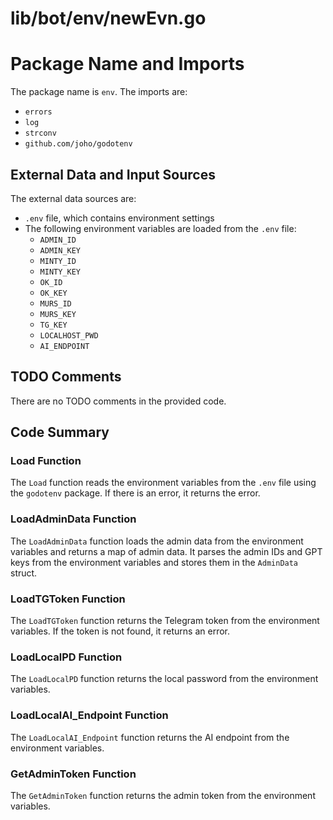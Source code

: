 # lib/bot/env/newEvn.go  
# Package Name and Imports  
The package name is `env`. The imports are:  
* `errors`  
* `log`  
* `strconv`  
* `github.com/joho/godotenv`  
  
## External Data and Input Sources  
The external data sources are:  
* `.env` file, which contains environment settings  
* The following environment variables are loaded from the `.env` file:  
	+ `ADMIN_ID`  
	+ `ADMIN_KEY`  
	+ `MINTY_ID`  
	+ `MINTY_KEY`  
	+ `OK_ID`  
	+ `OK_KEY`  
	+ `MURS_ID`  
	+ `MURS_KEY`  
	+ `TG_KEY`  
	+ `LOCALHOST_PWD`  
	+ `AI_ENDPOINT`  
  
## TODO Comments  
There are no TODO comments in the provided code.  
  
## Code Summary  
### Load Function  
The `Load` function reads the environment variables from the `.env` file using the `godotenv` package. If there is an error, it returns the error.  
  
### LoadAdminData Function  
The `LoadAdminData` function loads the admin data from the environment variables and returns a map of admin data. It parses the admin IDs and GPT keys from the environment variables and stores them in the `AdminData` struct.  
  
### LoadTGToken Function  
The `LoadTGToken` function returns the Telegram token from the environment variables. If the token is not found, it returns an error.  
  
### LoadLocalPD Function  
The `LoadLocalPD` function returns the local password from the environment variables.  
  
### LoadLocalAI_Endpoint Function  
The `LoadLocalAI_Endpoint` function returns the AI endpoint from the environment variables.  
  
### GetAdminToken Function  
The `GetAdminToken` function returns the admin token from the environment variables.  
  
  
  
